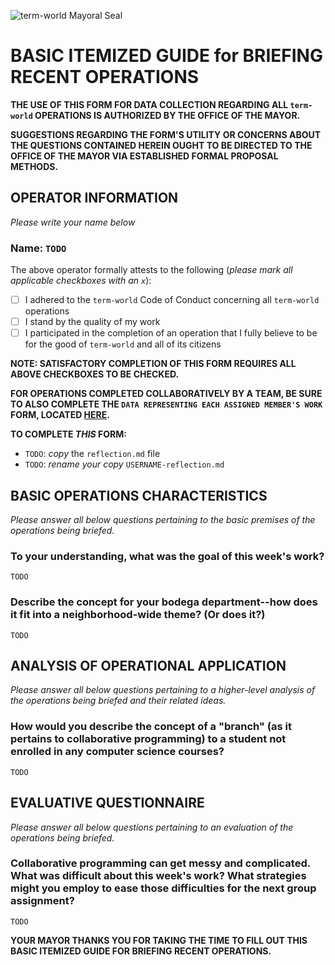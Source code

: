 ![term-world Mayoral Seal](https://user-images.githubusercontent.com/1552764/215439183-8748747c-b24a-48c1-909e-3eb398e8b155.png)

# BASIC ITEMIZED GUIDE for BRIEFING RECENT OPERATIONS

**THE USE OF THIS FORM FOR DATA COLLECTION REGARDING ALL `term-world` OPERATIONS IS AUTHORIZED BY THE OFFICE OF THE MAYOR.**

**SUGGESTIONS REGARDING THE FORM'S UTILITY OR CONCERNS ABOUT THE QUESTIONS CONTAINED HEREIN OUGHT TO BE DIRECTED TO THE OFFICE OF THE MAYOR VIA ESTABLISHED FORMAL PROPOSAL METHODS.**


## OPERATOR INFORMATION

*Please write your name below*

### Name: `TODO`

The above operator formally attests to the following
(*please mark all applicable checkboxes with an `x`*):

- [ ] I adhered to the `term-world` Code of Conduct concerning all `term-world` operations
- [ ] I stand by the quality of my work
- [ ] I participated in the completion of an operation that I fully believe to be for the good of `term-world` and all of its citizens

**NOTE: SATISFACTORY COMPLETION OF THIS FORM REQUIRES ALL ABOVE CHECKBOXES TO BE CHECKED.**

**FOR OPERATIONS COMPLETED COLLABORATIVELY BY A TEAM, BE SURE TO ALSO COMPLETE THE `DATA REPRESENTING EACH ASSIGNED MEMBER'S WORK` FORM, LOCATED [HERE](group-reflection.md).**

**TO COMPLETE _THIS_ FORM:**

* `TODO`: _copy_ the `reflection.md` file
* `TODO`: _rename your copy_ `USERNAME-reflection.md`

## BASIC OPERATIONS CHARACTERISTICS

*Please answer all below questions pertaining to the basic premises of the operations being briefed.*

### To your understanding, what was the goal of this week's work?

`TODO`

### Describe the concept for your bodega department--how does it fit into a neighborhood-wide theme? (Or does it?)

`TODO`


## ANALYSIS OF OPERATIONAL APPLICATION

*Please answer all below questions pertaining to a higher-level analysis of the operations being briefed and their related ideas.*

### How would you describe the concept of a "branch" (as it pertains to collaborative programming) to a student not enrolled in any computer science courses?

`TODO`

## EVALUATIVE QUESTIONNAIRE

*Please answer all below questions pertaining to an evaluation of the operations being briefed.*

### Collaborative programming can get messy and complicated. What was difficult about this week's work? What strategies might you employ to ease those difficulties for the next group assignment?

`TODO`

**YOUR MAYOR THANKS YOU FOR TAKING THE TIME TO FILL OUT THIS BASIC ITEMIZED GUIDE FOR BRIEFING RECENT OPERATIONS.**

